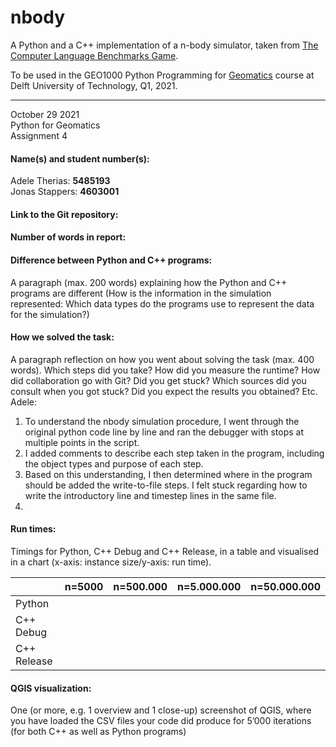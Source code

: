 # nbody

A Python and a C++ implementation of a n-body simulator, taken from [The Computer Language Benchmarks Game](https://salsa.debian.org/benchmarksgame-team/benchmarksgame/).

To be used in the GEO1000 Python Programming for [Geomatics](https://www.tudelft.nl/onderwijs/opleidingen/masters/gm/msc-geomatics) course at Delft University of Technology, Q1, 2021.

--- 

October 29 2021  
Python for Geomatics  
Assignment 4

#### Name(s) and student number(s):
Adele Therias: **5485193**  
Jonas Stappers: **4603001**

#### Link to the Git repository:

#### Number of words in report:

#### Difference between Python and C++ programs:
A paragraph (max. 200 words) explaining how the Python and C++ programs are different (How is the information in the simulation represented: Which data types do the programs use to represent the data for the simulation?)

#### How we solved the task:
A paragraph reflection on how you went about solving the task (max. 400 words). Which steps did you take? How did you measure the runtime? How did collaboration go with Git? Did you get stuck? Which sources did you consult when you got stuck? Did you expect the results you obtained? Etc.
Adele:
1. To understand the nbody simulation procedure, I went through the original python code line by line and ran the debugger with stops at multiple points in the script.
2. I added comments to describe each step taken in the program, including the object types and purpose of each step.
3. Based on this understanding, I then determined where in the program should be added the write-to-file steps. I felt stuck regarding how to write the introductory line and timestep lines in the same file.
4. 
#### Run times:
Timings for Python, C++ Debug and C++ Release, in a table and visualised in a chart (x-axis: instance size/y-axis: run time).

|             | n=5000 | n=500.000 | n=5.000.000 | n=50.000.000 |
|-------------|--------|-----------|-------------|--------------|
| Python      |        |           |             |              |
| C++ Debug   |        |           |             |              |
| C++ Release |        |           |             |              |

#### QGIS visualization:
One (or more, e.g. 1 overview and 1 close-up) screenshot of QGIS, where you have loaded the CSV files your code did produce for 5’000 iterations (for both C++ as well as Python programs) 
